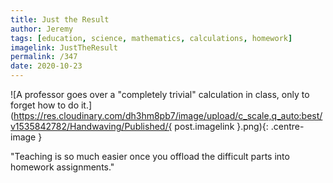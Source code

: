 ```yaml
---
title: Just the Result
author: Jeremy
tags: [education, science, mathematics, calculations, homework]
imagelink: JustTheResult
permalink: /347
date: 2020-10-23
---
```


![A professor goes over a "completely trivial" calculation in class, only to forget how to do it.](https://res.cloudinary.com/dh3hm8pb7/image/upload/c_scale,q_auto:best/v1535842782/Handwaving/Published/{ post.imagelink }.png){: .centre-image }

"Teaching is so much easier once you offload the difficult parts into homework assignments."
